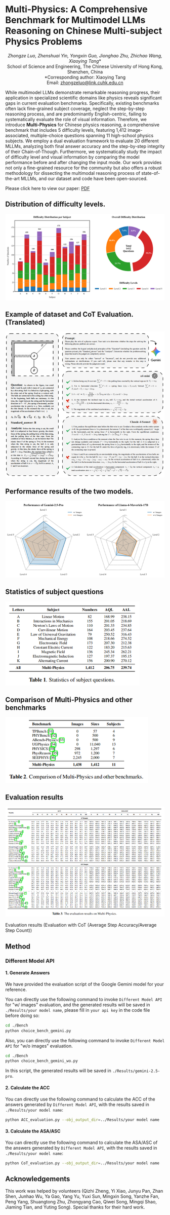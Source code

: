 # Multi-Physics: A Comprehensive Benchmark for Multimodel LLMs Reasoning on Chinese Multi-subject Physics Problems

<div align="center">

*Zhongze Luo, Zhenshuai Yin, Yongxin Guo, Jionghao Zhu, Zhichao Wang, Xiaoying Tang**  <br>
School of Science and Engineering, The Chinese University of Hong Kong, Shenzhen, China  <br>
*Corresponding author: Xiaoying Tang</em>  <br>
Email: zhongzeluo@link.cuhk.edu.cn <br>

</div>

While multimodel LLMs demonstrate remarkable reasoning progress, their application in specialized scientific domains like physics reveals significant gaps in current evaluation benchmarks. Specifically, existing benchmarks often lack fine-grained subject coverage, neglect the step-by-step reasoning process, and are predominantly English-centric, failing to systematically evaluate the role of visual information. Therefore, we introduce **Multi-Physics** for Chinese physics reasoning, a comprehensive benchmark that includes 5 difficulty levels, featuring 1,412 image-associated, multiple-choice questions spanning 11 high-school physics subjects. We employ a dual evaluation framework to evaluate 20 different MLLMs, analyzing both final answer accuracy and the step-by-step integrity of their Chain-of-Though. Furthermore, we systematically study the impact of difficulty level and visual information by comparing the model performance before and after changing the input mode. Our work provides not only a fine-grained resource for the community but also offers a robust methodology for dissecting the multimodal reasoning process of state-of-the-art MLLMs, and our dataset and code have been open-sourced.

Please click here to view our paper: [PDF](https://luozhongze.github.io/Multi-Physics/.pdf)

## Distribution of difficulty levels.

![img](./Figures/Figure1.png)

## Example of dataset and CoT Evaluation. (Translated)

![img](./Figures/Figure2.png)

## Performance results of the two models.

![img](./Figures/Figure3.png)

## Statistics of subject questions

![img](./Figures/Table1.png)

## Comparison of Multi-Physics and other benchmarks

![img](./Figures/Table2.png)

## Evaluation results

![img](./Figures/Table3.png)

Evaluation results (Evaluation with CoT (Average Step Accuracy/Average Step Count))

## Method

### Different Model API

#### 1. Generate Answers

We have provided the evaluation script of the Google Gemini model for your reference.

You can directly use the following command to invoke `Different Model API` for "w/ images" evaluation, and the generated results will be saved in `./Results/your model name`, please fill in `your api key` in the code file before doing so:

```bash
cd ./Bench
python choice_bench_gemini.py
```

Also, you can directly use the following command to invoke `Different Model API` for "w/o images" evaluation.

```bash
cd ./Bench
python choice_bench_gemini_wo.py
```

In this script, the generated results will be saved in `./Results/gemini-2.5-pro`.

#### 2. Calculate the ACC

You can directly use the following command to calculate the ACC of the answers generated by `Different Model API`, with the results saved in `./Results/your model name`:

```bash
python ACC_evaluation.py --obj_output_dir=../Results/your model name
```

#### 3. Calculate the ASA/ASC

You can directly use the following command to calculate the ASA/ASC of the answers generated by `Different Model API`, with the results saved in `./Results/your model name`:

```bash
python CoT_evaluation.py --obj_output_dir=../Results/your model name
```

## Acknowledgements

This work was helped by volunteers (Qizhi Zheng, Yi Xiao, Junyu Pan, Zhan Shen, Junhao Wu, Ya Gao, Yang Yu, Yuxi Sun, Mingxin Song, Yanzhe Fan, Peng Yang, Shuangtong Zhu, Zhongyang Cao, Qiwei Song, Mingqi Shao, Jiaming Tian, and Yuting Song). Special thanks for their hard work.
